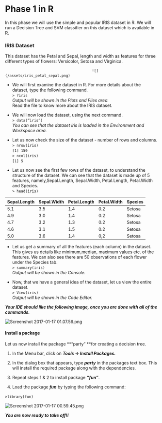 # Phase 1 in R

In this phase we will use the simple and popular IRIS dataset in R. We will run a Decision Tree and SVM classifier on this dataset which is available in R.

### IRIS Dataset

This dataset has the Petal and Sepal, length and width as features for three different types of flowers: Versicolor, Setosa and Virginica.

                                            ![](/assets/iris_petal_sepal.png)   

* We will first examine the dataset in R. For more details about the dataset, type the following command.  
  `> ?iris`  
  _Output will be shown in the Plots and Files area._  
  Read the file to know more about the IRIS dataset.

* We will now load the dataset, using the next command.  
  `> data(“iris”)`  
  _You can see that the dataset iris is loaded in the Environment and Workspace area._

* Let us now check the size of the dataset - number of rows and columns.  
  `> nrow(iris)`  
  `[1] 150`  
  `> ncol(iris)`  
  `[1] 5`

* Let us now see the first few rows of the dataset, to understand the structure of the dataset. We can see that the dataset is made up of 5 features, namely,Sepal.Length, Sepal.Width, Petal.Length, Petal.Width and Species.  
  `> head(iris)`

| Sepal.Length | Sepal.Width | Petal.Length | Petal.Width | Species |
| :--- | :--- | :--- | :--- | :--- |
| 5.1 | 3.5 | 1.4 | 0.2 | Setosa |
| 4.9 | 3.0 | 1.4 | 0.2 | Setosa |
| 4.7 | 3.2 | 1.3 | 0.2 | Setosa |
| 4.6 | 3.1 | 1.5 | 0.2 | Setosa |
| 5.0 | 3.6 | 1.4 | 0,2 | Setosa |

* Let us get a summary of all the features \(each column\) in the dataset. This gives us details like minimum,median, maximum values etc. of the features. We can also see there are 50 observations of each flower under the Species tab.  
  `> summary(iris)`  
  _Output will be shown in the Console._

* Now, that we have a general idea of the dataset, let us view the entire dataset.  
  `> View(iris)`  
  _Output will be shown in the Code Editor._

_**Your IDE should like the following image, once you are done with all of the commands.**_

![](https://lh6.googleusercontent.com/ax7jYtKc9mQUzjzF-GKYdzfamXiijmZNjgd2fKXqOhxaG9gicgoAl857tNfRept9pa8E0EvzHjiTctgk4GXK-KzZSUpJa-gUP6FjNayNrcp1M17JqhxXZmnPu_kCNkjhbaOTFUA "Screenshot 2017-01-17 01.07.56.png")

#### 

#### Install a package

Let us now install the package **“party” **for creating a decision tree.

1. In the Menu bar, click on _**Tools -&gt; Install Packages.**_

2. In the dialog box that appears, type _**party**_ in the packages text box. This will install the required package along with the dependencies.

3. Repeat steps 1 & 2 to install package _**“fun”**_.

4. Load the package _**fun**_ by typing the following command:

`>library(fun)`

![](https://lh4.googleusercontent.com/zF_HT7Lg_grNEm5fTpu022iTGC4MVcEaAL2OyrkO_bcG3Is2zPQiUhnDT0XdDJkkRUde3ivRVZ3dd2CZssy5SNTQ6Rrk7Ew2CHQ7Na8XgRd1BNcnw77KKpG0x02vnnA62DhPOnQ "Screenshot 2017-01-17 00.59.45.png")

_**You are now ready to take off!!**_

